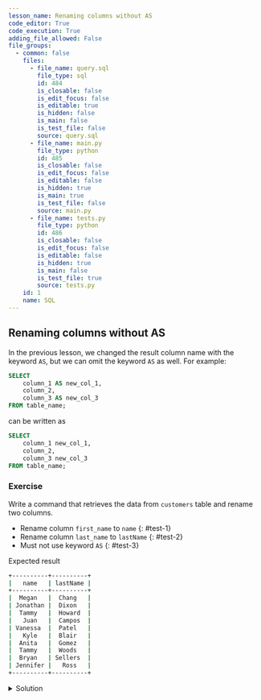 ```yaml
---
lesson_name: Renaming columns without AS
code_editor: True
code_execution: True
adding_file_allowed: False
file_groups:
  - common: false
    files:
      - file_name: query.sql
        file_type: sql
        id: 484
        is_closable: false
        is_edit_focus: false
        is_editable: true
        is_hidden: false
        is_main: false
        is_test_file: false
        source: query.sql
      - file_name: main.py
        file_type: python
        id: 485
        is_closable: false
        is_edit_focus: false
        is_editable: false
        is_hidden: true
        is_main: true
        is_test_file: false
        source: main.py
      - file_name: tests.py
        file_type: python
        id: 486
        is_closable: false
        is_edit_focus: false
        is_editable: false
        is_hidden: true
        is_main: false
        is_test_file: true
        source: tests.py
    id: 1
    name: SQL
---
```


## Renaming columns without AS

In the previous lesson, we changed the result column name with the keyword `AS`, but we can omit the keyword `AS` as well. For example:

```sql
SELECT
    column_1 AS new_col_1,
    column_2,
    column_3 AS new_col_3
FROM table_name;
```

can be written as

```sql
SELECT
    column_1 new_col_1,
    column_2,
    column_3 new_col_3
FROM table_name;
```

### Exercise

Write a command that retrieves the data from `customers` table and rename two columns.

- Rename column `first_name` to `name`
  {: #test-1}
- Rename column `last_name` to `lastName`
  {: #test-2}
- Must not use keyword `AS`
  {: #test-3}

Expected result

```sh
+----------+----------+
|   name   | lastName |
+----------+----------+
|  Megan   |  Chang   |
| Jonathan |  Dixon   |
|  Tammy   |  Howard  |
|   Juan   |  Campos  |
| Vanessa  |  Patel   |
|   Kyle   |  Blair   |
|  Anita   |  Gomez   |
|  Tammy   |  Woods   |
|  Bryan   | Sellers  |
| Jennifer |   Ross   |
+----------+----------+
```

<details class="border border-red-500 px-4 cursor-pointer">
<summary class="select-none">Solution</summary>

```sql
SELECT
    first_name name,
    last_name lastName
FROM
    customers;
```

</details>
